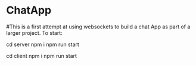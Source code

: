 # ChatApp

#This is a first attempt at using websockets to build a chat App as part of a larger project.
To start:

cd server 
npm i
npm run start

cd client
npm i 
npm run start
